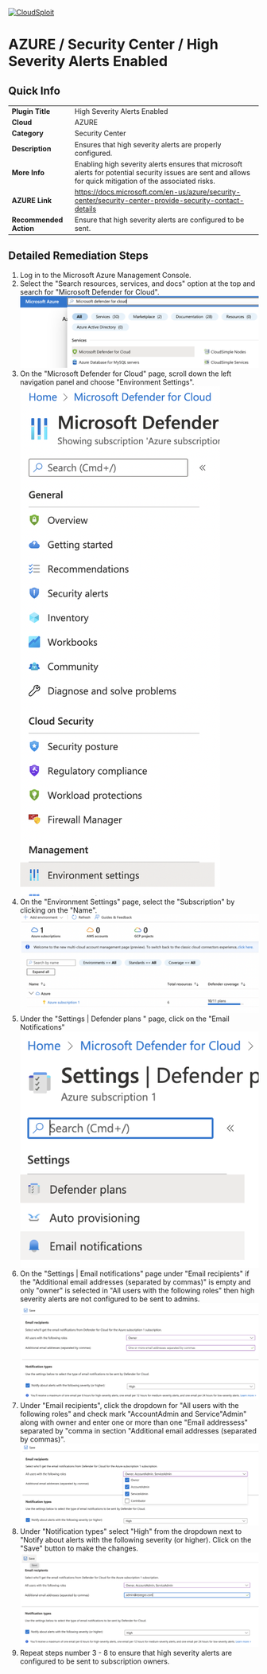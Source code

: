 [![CloudSploit](https://cloudsploit.com/img/logo-new-big-text-100.png "CloudSploit")](https://cloudsploit.com)

# AZURE / Security Center / High Severity Alerts Enabled

## Quick Info

| | |
|-|-|
| **Plugin Title** | High Severity Alerts Enabled |
| **Cloud** | AZURE |
| **Category** | Security Center |
| **Description** | Ensures that high severity alerts are properly configured. |
| **More Info** | Enabling high severity alerts ensures that microsoft alerts for potential security issues are sent and allows for quick mitigation of the associated risks. |
| **AZURE Link** | https://docs.microsoft.com/en-us/azure/security-center/security-center-provide-security-contact-details |
| **Recommended Action** | Ensure that high severity alerts are configured to be sent. |

## Detailed Remediation Steps

1. Log in to the Microsoft Azure Management Console.
2. Select the "Search resources, services, and docs" option at the top and search for "Microsoft Defender for Cloud". </br> <img src="/resources/azure/securitycenter/high-severity-alerts-enabled/step2.png"/>
3. On the "Microsoft Defender for Cloud" page, scroll down the left navigation panel and choose "Environment Settings".</br> <img src="/resources/azure/securitycenter/high-severity-alerts-enabled/step3.png"/>
4. On the "Environment Settings" page, select the "Subscription" by clicking on the "Name".</br> <img src="/resources/azure/securitycenter/high-severity-alerts-enabled/step4.png"/>
5. Under the "Settings | Defender plans " page, click on the "Email Notifications"</br> <img src="/resources/azure/securitycenter/high-severity-alerts-enabled/step5.png"/>
6. On the "Settings | Email notifications" page under "Email recipients" if the "Additional email addresses (separated by commas)" is empty and only "owner" is selected in "All users with the following roles" then high severity alerts are not configured to be sent to admins.</br> <img src="/resources/azure/securitycenter/high-severity-alerts-enabled/step6.png"/>
7. Under "Email recipients", click the dropdown for "All users with the following roles" and check mark "AccountAdmin and Service"Admin" along with owner and enter one or more than one "Email addressess" separated by "comma in section "Additional email addresses (separated by commas)".</br> <img src="/resources/azure/securitycenter/high-severity-alerts-enabled/step7.png"/>
8. Under "Notification types" select "High" from the dropdown next to "Notify about alerts with the following severity (or higher). Click on the "Save" button to make the changes.</br> <img src="/resources/azure/securitycenter/high-severity-alerts-enabled/step8.png"/>
9. Repeat steps number 3 - 8 to ensure that high severity alerts are configured to be sent to subscription owners.</br>

